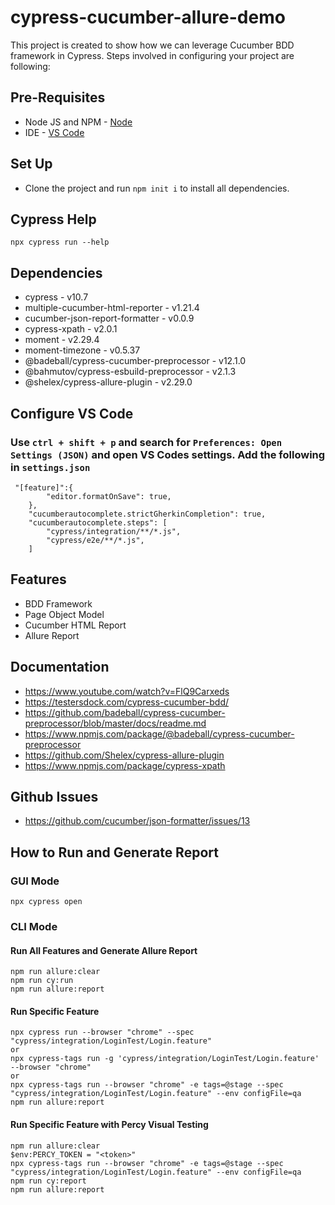 # cypress-cucumber-allure-demo
This project is created to show how we can leverage Cucumber BDD framework in Cypress. Steps involved in configuring your project are following:

## Pre-Requisites
* Node JS and NPM - [Node](https://nodejs.org/en/download/) 
* IDE - [VS Code](https://code.visualstudio.com/download) 

## Set Up
* Clone the project and run ```npm init i``` to  install all dependencies.  

## Cypress Help
```
npx cypress run --help
```  

## Dependencies
* cypress - v10.7
* multiple-cucumber-html-reporter - v1.21.4
* cucumber-json-report-formatter - v0.0.9
* cypress-xpath - v2.0.1
* moment - v2.29.4
* moment-timezone - v0.5.37
* @badeball/cypress-cucumber-preprocessor - v12.1.0
* @bahmutov/cypress-esbuild-preprocessor -  v2.1.3
* @shelex/cypress-allure-plugin - v2.29.0

## Configure VS Code

### Use `ctrl + shift + p` and search for  `Preferences: Open Settings (JSON)` and open VS Codes settings. Add the following in `settings.json`

```
 "[feature]":{
        "editor.formatOnSave": true,
    },
    "cucumberautocomplete.strictGherkinCompletion": true,
    "cucumberautocomplete.steps": [
        "cypress/integration/**/*.js",
        "cypress/e2e/**/*.js",
    ]
```

## Features
- BDD Framework
- Page Object Model
- Cucumber HTML Report
- Allure Report

## Documentation
- https://www.youtube.com/watch?v=FlQ9Carxeds
- https://testersdock.com/cypress-cucumber-bdd/
- https://github.com/badeball/cypress-cucumber-preprocessor/blob/master/docs/readme.md
- https://www.npmjs.com/package/@badeball/cypress-cucumber-preprocessor
- https://github.com/Shelex/cypress-allure-plugin
- https://www.npmjs.com/package/cypress-xpath

## Github Issues
- https://github.com/cucumber/json-formatter/issues/13


## How to Run and Generate Report

### GUI Mode
```
npx cypress open
```  

### CLI Mode

#### Run All Features and Generate Allure Report
```
npm run allure:clear
npm run cy:run
npm run allure:report
```

#### Run Specific Feature
```
npx cypress run --browser "chrome" --spec "cypress/integration/LoginTest/Login.feature"
or
npx cypress-tags run -g 'cypress/integration/LoginTest/Login.feature' --browser "chrome"
or
npx cypress-tags run --browser "chrome" -e tags=@stage --spec "cypress/integration/LoginTest/Login.feature" --env configFile=qa
npm run allure:report
```  

#### Run Specific Feature with Percy Visual Testing
```
npm run allure:clear
$env:PERCY_TOKEN = "<token>"
npx cypress-tags run --browser "chrome" -e tags=@stage --spec "cypress/integration/LoginTest/Login.feature" --env configFile=qa
npm run cy:report
npm run allure:report
``` 
